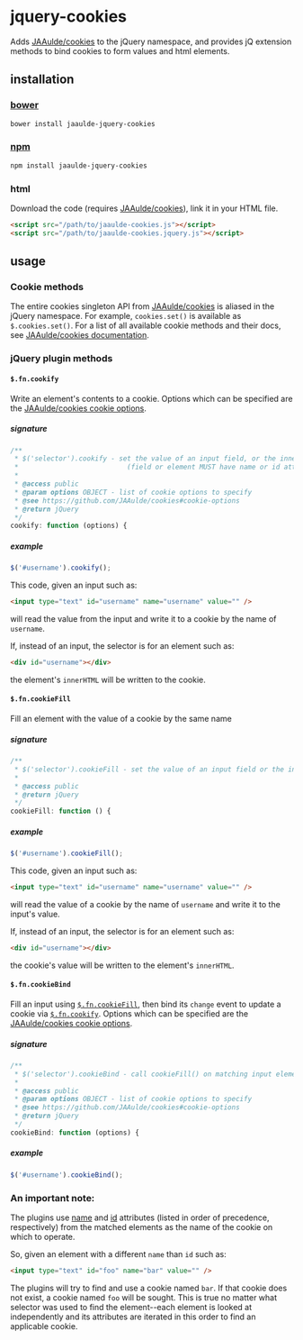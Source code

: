 # jquery-cookies
Adds [JAAulde/cookies](https://github.com/JAAulde/cookies/) to the jQuery namespace, and provides jQ extension methods to bind cookies to form values and html elements.

## installation

### [bower](http://bower.io)
```bash
bower install jaaulde-jquery-cookies
```

### [npm](https://www.npmjs.com)
```bash
npm install jaaulde-jquery-cookies
```

### html
Download the code (requires [JAAulde/cookies](https://github.com/JAAulde/cookies/)), link it in your HTML file.
```html
<script src="/path/to/jaaulde-cookies.js"></script>
<script src="/path/to/jaaulde-cookies.jquery.js"></script>
```
## usage

### Cookie methods

The entire cookies singleton API from [JAAulde/cookies](https://github.com/JAAulde/cookies/) is aliased in the jQuery namespace. For example, `cookies.set()` is available as `$.cookies.set()`. For a list of all available cookie methods and their docs, see [JAAulde/cookies documentation](https://github.com/JAAulde/cookies#readme).

### jQuery plugin methods

#### `$.fn.cookify`
Write an element's contents to a cookie. Options which can be specified are the [JAAulde/cookies cookie options](https://github.com/JAAulde/cookies#cookie-options).
##### signature
```javascript
/**
 * $('selector').cookify - set the value of an input field, or the innerHTML of an element, to a cookie by the name or id of the field or element
 *                           (field or element MUST have name or id attribute)
 *
 * @access public
 * @param options OBJECT - list of cookie options to specify
 * @see https://github.com/JAAulde/cookies#cookie-options
 * @return jQuery
 */
cookify: function (options) {
```
##### example
```javascript
$('#username').cookify();
```
This code, given an input such as:
```html
<input type="text" id="username" name="username" value="" />
```
will read the value from the input and write it to a cookie by the name of `username`.

If, instead of an input, the selector is for an element such as:
```html
<div id="username"></div>
```
the element's `innerHTML` will be written to the cookie.

#### `$.fn.cookieFill`
Fill an element with the value of a cookie by the same name
##### signature
```javascript
/**
 * $('selector').cookieFill - set the value of an input field or the innerHTML of an element from a cookie by the name or id of the field or element
 *
 * @access public
 * @return jQuery
 */
cookieFill: function () {
```
##### example
```javascript
$('#username').cookieFill();
```
This code, given an input such as:
```html
<input type="text" id="username" name="username" value="" />
```
will read the value of a cookie by the name of `username` and write it to the input's value.

If, instead of an input, the selector is for an element such as:
```html
<div id="username"></div>
```
the cookie's value will be written to the element's `innerHTML`.

#### `$.fn.cookieBind`
Fill an input using [`$.fn.cookieFill`](https://github.com/JAAulde/jquery-cookies#fncookiefill), then bind its `change` event to update a cookie via [`$.fn.cookify`](https://github.com/JAAulde/jquery-cookies#fncookify). Options which can be specified are the [JAAulde/cookies cookie options](https://github.com/JAAulde/cookies#cookie-options).
##### signature
```javascript
/**
 * $('selector').cookieBind - call cookieFill() on matching input elements, and bind their change events to cookify()
 *
 * @access public
 * @param options OBJECT - list of cookie options to specify
 * @see https://github.com/JAAulde/cookies#cookie-options
 * @return jQuery
 */
cookieBind: function (options) {
```
##### example
```javascript
$('#username').cookieBind();
```

### An important note:
The plugins use [name](http://www.w3.org/TR/html4/types.html#type-name) and [id](http://www.w3.org/TR/html4/types.html#type-id) attributes (listed in order of precedence, respectively) from the matched elements as the name of the cookie on which to operate.

So, given an element with a different `name` than `id` such as:
```html
<input type="text" id="foo" name="bar" value="" />
```
The plugins will try to find and use a cookie named `bar`. If that cookie does not exist, a cookie named `foo` will  be sought. This is true no matter what selector was used to find the element--each element is looked at independently and its attributes are iterated in this order to find an applicable cookie.
